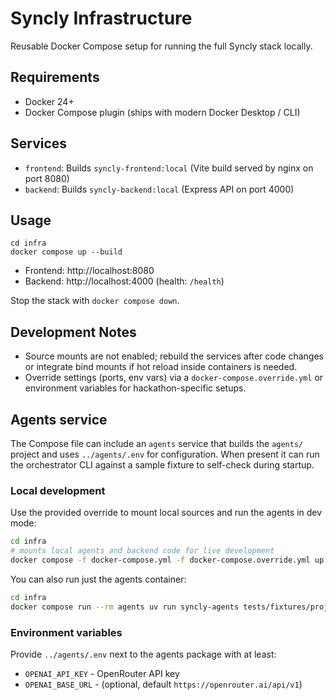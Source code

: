 # Syncly Infrastructure

Reusable Docker Compose setup for running the full Syncly stack locally.

## Requirements
- Docker 24+
- Docker Compose plugin (ships with modern Docker Desktop / CLI)

## Services
- `frontend`: Builds `syncly-frontend:local` (Vite build served by nginx on port 8080)
- `backend`: Builds `syncly-backend:local` (Express API on port 4000)

## Usage
```
cd infra
docker compose up --build
```
- Frontend: http://localhost:8080
- Backend: http://localhost:4000 (health: `/health`)

Stop the stack with `docker compose down`.

## Development Notes
- Source mounts are not enabled; rebuild the services after code changes or integrate bind mounts if hot reload inside containers is needed.
- Override settings (ports, env vars) via a `docker-compose.override.yml` or environment variables for hackathon-specific setups.

## Agents service

The Compose file can include an `agents` service that builds the `agents/` project and uses `../agents/.env` for configuration. When present it can run the orchestrator CLI against a sample fixture to self-check during startup.

### Local development

Use the provided override to mount local sources and run the agents in dev mode:

```bash
cd infra
# mounts local agents and backend code for live development
docker compose -f docker-compose.yml -f docker-compose.override.yml up --build
```

You can also run just the agents container:

```bash
cd infra
docker compose run --rm agents uv run syncly-agents tests/fixtures/project_status.json --output /tmp/out.json
```

### Environment variables

Provide `../agents/.env` next to the agents package with at least:

- `OPENAI_API_KEY` - OpenRouter API key
- `OPENAI_BASE_URL` - (optional, default `https://openrouter.ai/api/v1`)

